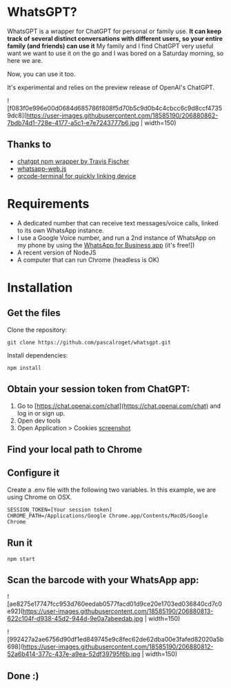 # WhatsGPT?

WhatsGPT is a wrapper for ChatGPT for personal or family use.
**It can keep track of several distinct conversations with different users, so your entire family (and friends) can use it**
My family and I find ChatGPT very useful want we want to use it on the go and I was bored on a Saturday morning, so here we are.

Now, you can use it too.

It's experimental and relies on the preview release of OpenAI's ChatGPT.

![f083f0e996e00d0684d685786f808f5d70b5c9d0b4c4cbcc6c9d8ccf47359dc8](https://user-images.githubusercontent.com/18585190/206880862-7bdb74d1-728e-4177-a5c1-e7e7243777b6.jpg | width=150)

## Thanks to

- [chatgpt npm wrapper by Travis Fischer](https://github.com/transitive-bullshit/chatgpt-api)
- [whatsapp-web.js](https://wwebjs.dev/guide/)
- [qrcode-terminal for quickly linking device](https://www.npmjs.com/package/qrcode-terminal)

# Requirements

- A dedicated number that can receive text messages/voice calls, linked to its own WhatsApp instance.
- I use a Google Voice number, and run a 2nd instance of WhatsApp on my phone by using the [WhatsApp for Business app](https://business.whatsapp.com/) (it's free!])
- A recent version of NodeJS
- A computer that can run Chrome (headless is OK)

# Installation

## Get the files

Clone the repository:

```console
git clone https://github.com/pascalroget/whatsgpt.git
```

Install dependencies:

```console
npm install
```

## Obtain your session token from ChatGPT:

1. Go to [https://chat.openai.com/chat](https://chat.openai.com/chat) and log in or sign up.
2. Open dev tools
3. Open Application > Cookies
   [screenshot](https://raw.githubusercontent.com/transitive-bullshit/chatgpt-api/HEAD/media/session-token.png)

## Find your local path to Chrome

## Configure it

Create a .env file with the following two variables. In this example, we are using Chrome on OSX.

```console
SESSION_TOKEN=[Your session token]
CHROME_PATH=/Applications/Google Chrome.app/Contents/MacOS/Google Chrome
```

## Run it

```console
npm start
```

## Scan the barcode with your WhatsApp app:

![ae8275e17747fcc953d760eedab0577facd01d9ce20e1703ed036840cd7c0e92](https://user-images.githubusercontent.com/18585190/206880813-622c104f-d938-45d2-944d-9e0a7abeedab.jpg  | width=150)

![992427a2ae6756d90df1ed849745e9c8fec62de62dba00e3fafed82020a5b698](https://user-images.githubusercontent.com/18585190/206880812-52a6b414-377c-437e-a9ea-52df39795f6b.jpg  | width=150)


## Done :)


